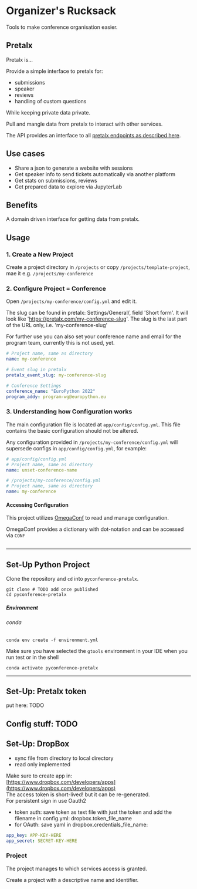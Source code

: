 # Organizer's Rucksack

Tools to make conference organisation easier.

## Pretalx

Pretalx is...

Provide a simple interface to pretalx for:
- submissions
- speaker
- reviews
- handling of custom questions

While keeping private data private.

Pull and mangle data from pretalx to interact with other services.

The API provides an interface to all [pretalx endpoints as described here](https://docs.pretalx.org/api/resources/index.html).

## Use cases

* Share a json to generate a website with sessions
* Get speaker info to send tickets automatically via another platform 
* Get stats on submissions, reviews
* Get prepared data to explore via JupyterLab

## Benefits

A domain driven interface for getting data from pretalx.


## Usage

### 1. Create a New Project

Create a project directory in `/projects` or copy `/projects/template-project`,  mae it e.g. `/projects/my-conference`

### 2. Configure Project = Conference

Open `/projects/my-conference/config.yml` and edit it.

The slug can be found in pretalx: Settings/General/, field 'Short form'. It will look like 'https://pretalx.com/my-conference-slug'. 
The slug is the last part of the URL only, i.e. 'my-conference-slug'

For further use you can also set your conference name and email for the program team, currently this is not used, yet.

```yaml
# Project name, same as directory
name: my-conference

# Event slug in pretalx
pretalx_event_slug: my-conference-slug

# Conference Settings
conference_name: "EuroPython 2022"
program_addy: program-wg@europython.eu
```

### 3. Understanding how Configuration works

The main configuration file is located at `app/config/config.yml`. This file contains the basic configuration should not be altered.

Any configuration provided in `/projects/my-conference/config.yml` will supersede configs in `app/config/config.yml`, for example:

```yaml
# app/config/config.yml
# Project name, same as directory
name: unset-conference-name
```

```yaml
# /projects/my-conference/config.yml
# Project name, same as directory
name: my-conference
```

#### Accessing Configuration

This project utilizes [OmegaConf](https://omegaconf.readthedocs.io/en/2.1_branch/) to read and manage configuration.

OmegaConf provides a dictionary with dot-notation and can be accessed via `CONF` 

```python


```


---

## Set-Up Python Project

Clone the repository and `cd` into `pyconference-pretalx`.

```shell
git clone # TODO add once published
cd pyconference-pretalx
````

##### Environment

###### conda
```shell
conda env create -f environment.yml
```
Make sure you have selected the `gtools` environment in your IDE when you run test or in the shell

```shell
conda activate pyconference-pretalx
```


--- 
## Set-Up: Pretalx token

put here: TODO

Config stuff: TODO
--- 
## Set-Up: DropBox

- sync file from directory to local directory
- read only implemented

Make sure to create app in:  
[https://www.dropbox.com/developers/apps](https://www.dropbox.com/developers/apps)  
The access token is short-lived! but it can be re-generated.   
For persistent sign in use Oauth2

* token auth: save token as text file with just the token and add the filename in config.yml: dropbox.token_file_name
* for OAuth: save yaml in dropbox.credentials_file_name:
```yaml
app_key: APP-KEY-HERE
app_secret: SECRET-KEY-HERE
```


### Project

The project manages to which services access is granted.  

Create a project with a descriptive name and identifier.

